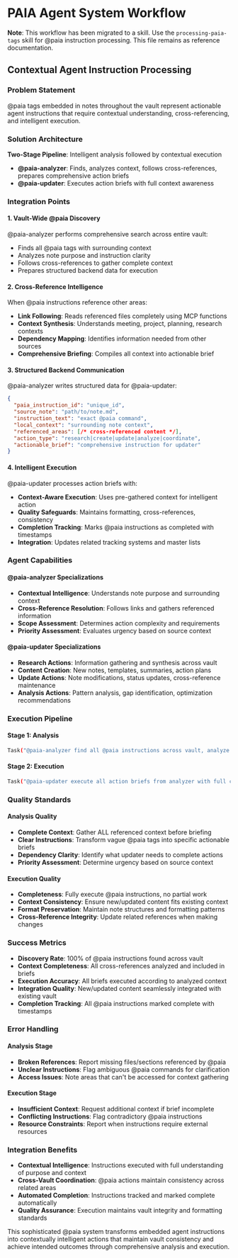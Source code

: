 # PAIA Agent System Workflow

**Note**: This workflow has been migrated to a skill. Use the `processing-paia-tags` skill for @paia instruction processing. This file remains as reference documentation.

## Contextual Agent Instruction Processing

### Problem Statement
@paia tags embedded in notes throughout the vault represent actionable agent instructions that require contextual understanding, cross-referencing, and intelligent execution.

### Solution Architecture
**Two-Stage Pipeline**: Intelligent analysis followed by contextual execution
- **@paia-analyzer**: Finds, analyzes context, follows cross-references, prepares comprehensive action briefs
- **@paia-updater**: Executes action briefs with full context awareness

### Integration Points

#### 1. **Vault-Wide @paia Discovery**
@paia-analyzer performs comprehensive search across entire vault:
- Finds all @paia tags with surrounding context
- Analyzes note purpose and instruction clarity
- Follows cross-references to gather complete context
- Prepares structured backend data for execution

#### 2. **Cross-Reference Intelligence**
When @paia instructions reference other areas:
- **Link Following**: Reads referenced files completely using MCP functions
- **Context Synthesis**: Understands meeting, project, planning, research contexts
- **Dependency Mapping**: Identifies information needed from other sources
- **Comprehensive Briefing**: Compiles all context into actionable brief

#### 3. **Structured Backend Communication**
@paia-analyzer writes structured data for @paia-updater:
```json
{
  "paia_instruction_id": "unique_id",
  "source_note": "path/to/note.md",
  "instruction_text": "exact @paia command",
  "local_context": "surrounding note context",
  "referenced_areas": [/* cross-referenced content */],
  "action_type": "research|create|update|analyze|coordinate",
  "actionable_brief": "comprehensive instruction for updater"
}
```

#### 4. **Intelligent Execution**
@paia-updater processes action briefs with:
- **Context-Aware Execution**: Uses pre-gathered context for intelligent action
- **Quality Safeguards**: Maintains formatting, cross-references, consistency
- **Completion Tracking**: Marks @paia instructions as completed with timestamps
- **Integration**: Updates related tracking systems and master lists

### Agent Capabilities

#### @paia-analyzer Specializations
- **Contextual Intelligence**: Understands note purpose and surrounding context
- **Cross-Reference Resolution**: Follows links and gathers referenced information
- **Scope Assessment**: Determines action complexity and requirements
- **Priority Assessment**: Evaluates urgency based on source context

#### @paia-updater Specializations
- **Research Actions**: Information gathering and synthesis across vault
- **Content Creation**: New notes, templates, summaries, action plans
- **Update Actions**: Note modifications, status updates, cross-reference maintenance
- **Analysis Actions**: Pattern analysis, gap identification, optimization recommendations

### Execution Pipeline

#### Stage 1: Analysis
```bash
Task("@paia-analyzer find all @paia instructions across vault, analyze context, follow cross-references, and prepare comprehensive action briefs")
```

#### Stage 2: Execution
```bash
Task("@paia-updater execute all action briefs from analyzer with full context awareness and completion tracking")
```

### Quality Standards

#### Analysis Quality
- **Complete Context**: Gather ALL referenced context before briefing
- **Clear Instructions**: Transform vague @paia tags into specific actionable briefs
- **Dependency Clarity**: Identify what updater needs to complete actions
- **Priority Assessment**: Determine urgency based on source context

#### Execution Quality  
- **Completeness**: Fully execute @paia instructions, no partial work
- **Context Consistency**: Ensure new/updated content fits existing context
- **Format Preservation**: Maintain note structures and formatting patterns
- **Cross-Reference Integrity**: Update related references when making changes

### Success Metrics
- **Discovery Rate**: 100% of @paia instructions found across vault
- **Context Completeness**: All cross-references analyzed and included in briefs
- **Execution Accuracy**: All briefs executed according to analyzed context
- **Integration Quality**: New/updated content seamlessly integrated with existing vault
- **Completion Tracking**: All @paia instructions marked complete with timestamps

### Error Handling

#### Analysis Stage
- **Broken References**: Report missing files/sections referenced by @paia
- **Unclear Instructions**: Flag ambiguous @paia commands for clarification
- **Access Issues**: Note areas that can't be accessed for context gathering

#### Execution Stage
- **Insufficient Context**: Request additional context if brief incomplete
- **Conflicting Instructions**: Flag contradictory @paia instructions
- **Resource Constraints**: Report when instructions require external resources

### Integration Benefits
- **Contextual Intelligence**: Instructions executed with full understanding of purpose and context
- **Cross-Vault Coordination**: @paia actions maintain consistency across related areas
- **Automated Completion**: Instructions tracked and marked complete automatically
- **Quality Assurance**: Execution maintains vault integrity and formatting standards

This sophisticated @paia system transforms embedded agent instructions into contextually intelligent actions that maintain vault consistency and achieve intended outcomes through comprehensive analysis and execution.